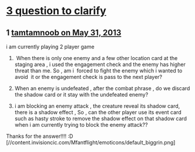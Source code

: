 # [3 question to clarify](https://community.fantasyflightgames.com/topic/84553-3-question-to-clarify/)

## 1 [tamtamnoob on May 31, 2013](https://community.fantasyflightgames.com/topic/84553-3-question-to-clarify/?do=findComment&comment=800581)

i am currently playing 2 player game

1)  When there is only one enemy and a few other location card at the staging area , i used the engagement check and the enemy has higher threat than me. So , am i  forced to fight the enemy which i wanted to avoid  it or the engagement check is pass to the next player?

2) When an enemy is undefeated , after the combat phrase , do we discard the shadow card or it stay with the undefeated enemy?

3) i am blocking an enemy attack , the creature reveal its shadow card, there is a shadow effect , So , can the other player use its event card such as hasty stroke to remove the shadow effect on that shadow card when i am currently trying to block the enemy attack??

Thanks for the answer!!!! :D [//content.invisioncic.com/Mfantflight/emoticons/default_biggrin.png]

